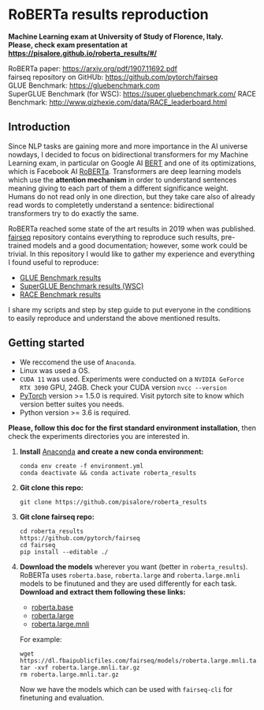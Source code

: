 # RoBERTa results reproduction
**Machine Learning exam at University of Study of Florence, Italy.**\
**Please, check exam presentation at https://pisalore.github.io/roberta_results/#/**

RoBERTa paper: https://arxiv.org/pdf/1907.11692.pdf \
fairseq repository on GitHUb: https://github.com/pytorch/fairseq \
GLUE Benchmark: https://gluebenchmark.com \
SuperGLUE Benchmark (for WSC): https://super.gluebenchmark.com/
RACE Benchmark: http://www.qizhexie.com/data/RACE_leaderboard.html

## Introduction
Since NLP tasks are gaining more and more importance in the AI universe nowdays, I decided to focus on bidirectional transformers for my Machine Learning exam, in particular on Google AI [BERT](https://arxiv.org/pdf/1810.04805.pdf) and one of its optimizations, which is Facebook AI [RoBERTa](https://arxiv.org/pdf/1907.11692.pdf). Transformers are deep learning models which use the **attention mechanism** in order to understand sentences meaning giving to each part of them a different significance weight. Humans do not read only in one direction, but they take care also of already read words to completetly understand a sentence: bidirectional transformers try to do exactly the same.

RoBERTa reached some state of the art results in 2019 when was published. [fairseq](https://github.com/pytorch/fairseq) repository contains everything to reproduce such results, pre-trained models and a good documentation; however, some work could be trivial. In this repository I would like to gather my experience and everything I found useful to reproduce:
- [GLUE Benchmark results](https://gluebenchmark.com/submission/JuLiHrAkS9VSQRh1W6TJ9V9SOu23/-Lk5ZrckAabWVeQBoxrA)
- [SuperGLUE Benchmark results (WSC)](https://gluebenchmark.com/submission/JuLiHrAkS9VSQRh1W6TJ9V9SOu23/-Lk5ZrckAabWVeQBoxrA)
- [RACE Benchmark results](http://www.cs.cmu.edu/~glai1/data/race/)

I share my scripts and step by step guide to put everyone in the conditions to easily reproduce and understand the above mentioned results.

## Getting started
- We reccomend the use of `Anaconda`.
- Linux was used a OS. 
- `CUDA 11` was used. Experiments were conducted on a `NVIDIA GeForce RTX 3090` GPU, 24GB. Check your CUDA version `nvcc --version`
- [PyTorch](https://pytorch.org/) version >= 1.5.0 is required. Visit pytorch site to know which version better suites you needs.
- Python version >= 3.6 is required.

**Please, follow this doc for the first standard environment installation**, then check the experiments directories you are interested in.

1. **Install** [Anaconda](https://www.anaconda.com/products/individual) **and create a new conda environment:**
    ```shell
    conda env create -f environment.yml
    conda deactivate && conda activate roberta_results
    ```

2. **Git clone this repo:**
    ```shell
    git clone https://github.com/pisalore/roberta_results
    ```  

4. **Git clone fairseq repo:**
    ```shell
    cd roberta_results
    https://github.com/pytorch/fairseq
    cd fairseq
    pip install --editable ./
    ```

5. **Download the models** wherever you want (better in `roberta_results`). RoBERTa uses `roberta.base`, `roberta.large` and `roberta.large.mnli` models to be finutuned and they are used differently for each task. **Download and extract them following these links:**
    - [roberta.base](https://dl.fbaipublicfiles.com/fairseq/models/roberta.base.tar.gz)
    - [roberta.large](https://dl.fbaipublicfiles.com/fairseq/models/roberta.large.tar.gz)
    - [roberta.large.mnli](https://dl.fbaipublicfiles.com/fairseq/models/roberta.large.mnli.tar.gz)

    For example:
    ```shell
    wget https://dl.fbaipublicfiles.com/fairseq/models/roberta.large.mnli.tar.gz
    tar -xvf roberta.large.mnli.tar.gz
    rm roberta.large.mnli.tar.gz
    ```
    Now we have the models which can be used with `fairseq-cli` for finetuning and evaluation. 
